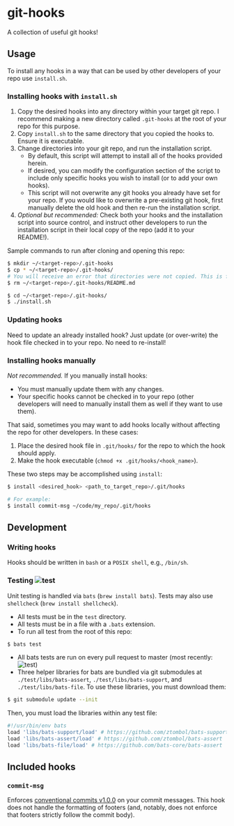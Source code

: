 # git-hooks
A collection of useful git hooks!
## Usage
To install any hooks in a way that can be used by other developers of your repo use `install.sh`.
### Installing hooks with `install.sh`
1. Copy the desired hooks into any directory within your target git repo. I recommend making a new directory called `.git-hooks` at the root of your repo for this purpose.
1. Copy `install.sh` to the same directory that you copied the hooks to. Ensure it is executable.
1. Change directories into your git repo, and run the installation script.
    * By default, this script will attempt to install all of the hooks provided herein.
    * If desired, you can modify the configuration section of the script to include only specific hooks you wish to install (or to add your own hooks).
    * This script will not overwrite any git hooks you already have set for your repo. If you would like to overwrite a pre-existing git hook, first manually delete the old hook and then re-run the installation script.
1. _Optional but recommended:_ Check both your hooks and the installation script into source control, and instruct other developers to run the installation script in their local copy of the repo (add it to your README!).

Sample commands to run after cloning and opening this repo:
```bash
$ mkdir ~/<target-repo>/.git-hooks
$ cp * ~/<target-repo>/.git-hooks/
# You will receive an error that directories were not copied. This is fine!
$ rm ~/<target-repo>/.git-hooks/README.md

$ cd ~/<target-repo>/.git-hooks/
$ ./install.sh
```

### Updating hooks
Need to update an already installed hook? Just update (or over-write) the hook file checked in to your repo. No need to re-install!

### Installing hooks manually
_Not recommended._
If you manually install hooks:
* You must manually update them with any changes.
* Your specific hooks cannot be checked in to your repo (other developers will need to manually install them as well if they want to use them).

That said, sometimes you may want to add hooks locally without affecting the repo for other developers. In these cases:

1. Place the desired hook file in `.git/hooks/` for the repo to which the hook should apply.
1. Make the hook executable (`chmod +x .git/hooks/<hook_name>`).

These two steps may be accomplished using `install`:
```bash
$ install <desired_hook> <path_to_target_repo>/.git/hooks

# For example:
$ install commit-msg ~/code/my_repo/.git/hooks
```

## Development
### Writing hooks
Hooks should be written in `bash` or a `POSIX shell`, e.g., `/bin/sh`.

### Testing ![test](https://github.com/eliblock/git-hooks/workflows/test/badge.svg)

Unit testing is handled via `bats` (`brew install bats`).
Tests may also use `shellcheck` (`brew install shellcheck`).

* All tests must be in the `test` directory.
* All tests must be in a file with a `.bats` extension.
* To run all test from the root of this repo:
```bash
$ bats test
```
* All bats tests are run on every pull request to master (most recently: ![test](https://github.com/eliblock/git-hooks/workflows/test/badge.svg))
* Three helper libraries for bats are bundled via git submodules at `./test/libs/bats-assert`, `./test/libs/bats-support`, and `./test/libs/bats-file`. To use these libraries, you must download them:
```bash
$ git submodule update --init
```
 Then, you must load the libraries within any test file:
```bash
#!/usr/bin/env bats
load 'libs/bats-support/load' # https://github.com/ztombol/bats-support
load 'libs/bats-assert/load' # https://github.com/ztombol/bats-assert
load 'libs/bats-file/load' # https://github.com/bats-core/bats-assert
```

## Included hooks
### `commit-msg`
Enforces [conventional commits v1.0.0](https://www.conventionalcommits.org/en/v1.0.0/) on your commit messages. This hook does not handle the formatting of footers (and, notably, does not enforce that footers strictly follow the commit body).
